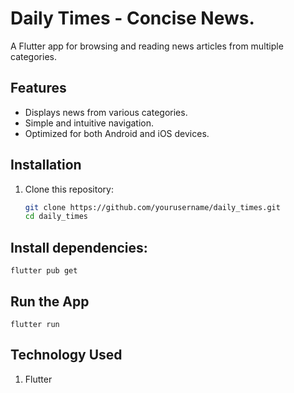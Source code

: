 # Daily Times - Concise News.

A Flutter app for browsing and reading news articles from multiple categories.

## Features
- Displays news from various categories.
- Simple and intuitive navigation.
- Optimized for both Android and iOS devices.

## Installation

1. Clone this repository:
   ```bash
   git clone https://github.com/yourusername/daily_times.git
   cd daily_times
## Install dependencies:
    flutter pub get

## Run the App
    flutter run
## Technology Used
 1. Flutter

